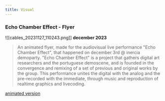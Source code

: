 ```yaml
---
title: Visual
---
```

### Echo Chamber Effect - Flyer
![[cables_20231127_110243.png]]
**december 2023**
>An animated flyer, made for the audiovisual live performance "Echo Chamber Effect", that happened on december 3rd @ inercia demoparty.
"Echo Chamber Effect" is a project that gathers digital art researchers and the portuguese demoscene, and is founded in the convergence and remixing of a set of previous and original works by the group. This performance unites the digital with the analog and the pre-recorded with the immediate, through music and reproduction of realtime graphics and livecoding.

[animated version](https://cables.gl/p/YxXl8M)
